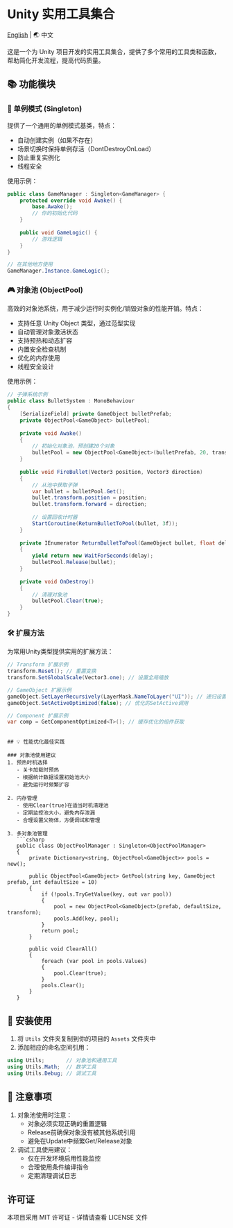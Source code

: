 # Unity 实用工具集合

[English](README.EN_Utils.md) | 🌏 中文

这是一个为 Unity 项目开发的实用工具集合，提供了多个常用的工具类和函数，帮助简化开发流程，提高代码质量。

## 📚 功能模块

### 🎯 单例模式 (Singleton)
提供了一个通用的单例模式基类，特点：

- 自动创建实例（如果不存在）
- 场景切换时保持单例存活（DontDestroyOnLoad）
- 防止重复实例化
- 线程安全

使用示例：
```csharp
public class GameManager : Singleton<GameManager> {
    protected override void Awake() {
        base.Awake();
        // 你的初始化代码
    }
    
    public void GameLogic() {
        // 游戏逻辑
    }
}

// 在其他地方使用
GameManager.Instance.GameLogic();
```

### 🎮 对象池 (ObjectPool)
高效的对象池系统，用于减少运行时实例化/销毁对象的性能开销。特点：
- 支持任意 Unity Object 类型，通过范型实现
- 自动管理对象激活状态
- 支持预热和动态扩容
- 内置安全检查机制
- 优化的内存使用
- 线程安全设计

使用示例：
```csharp
// 子弹系统示例
public class BulletSystem : MonoBehaviour 
{
    [SerializeField] private GameObject bulletPrefab;
    private ObjectPool<GameObject> bulletPool;
    
    private void Awake() 
    {
        // 初始化对象池，预创建20个对象
        bulletPool = new ObjectPool<GameObject>(bulletPrefab, 20, transform);
    }
    
    public void FireBullet(Vector3 position, Vector3 direction) 
    {
        // 从池中获取子弹
        var bullet = bulletPool.Get();
        bullet.transform.position = position;
        bullet.transform.forward = direction;
        
        // 设置回收计时器
        StartCoroutine(ReturnBulletToPool(bullet, 3f));
    }
    
    private IEnumerator ReturnBulletToPool(GameObject bullet, float delay) 
    {
        yield return new WaitForSeconds(delay);
        bulletPool.Release(bullet);
    }
    
    private void OnDestroy() 
    {
        // 清理对象池
        bulletPool.Clear(true);
    }
}
```

### 🛠️ 扩展方法
为常用Unity类型提供实用的扩展方法：

```csharp
// Transform 扩展示例
transform.Reset(); // 重置变换
transform.SetGlobalScale(Vector3.one); // 设置全局缩放

// GameObject 扩展示例
gameObject.SetLayerRecursively(LayerMask.NameToLayer("UI")); // 递归设置层
gameObject.SetActiveOptimized(false); // 优化的SetActive调用

// Component 扩展示例
var comp = GetComponentOptimized<T>(); // 缓存优化的组件获取
```
```

## 💡 性能优化最佳实践

### 对象池使用建议
1. 预热时机选择
   - 关卡加载时预热
   - 根据统计数据设置初始池大小
   - 避免运行时频繁扩容
   
2. 内存管理
   - 使用Clear(true)在适当时机清理池
   - 定期监控池大小，避免内存泄漏
   - 合理设置父物体，方便调试和管理

3. 多对象池管理
   ```csharp
   public class ObjectPoolManager : Singleton<ObjectPoolManager> 
   {
       private Dictionary<string, ObjectPool<GameObject>> pools = new();
       
       public ObjectPool<GameObject> GetPool(string key, GameObject prefab, int defaultSize = 10) 
       {
           if (!pools.TryGetValue(key, out var pool)) 
           {
               pool = new ObjectPool<GameObject>(prefab, defaultSize, transform);
               pools.Add(key, pool);
           }
           return pool;
       }
       
       public void ClearAll() 
       {
           foreach (var pool in pools.Values) 
           {
               pool.Clear(true);
           }
           pools.Clear();
       }
   }
   ```

## 🔧 安装使用

1. 将 `Utils` 文件夹复制到你的项目的 `Assets` 文件夹中
2. 添加相应的命名空间引用：
```csharp
using Utils;       // 对象池和通用工具
using Utils.Math;  // 数学工具
using Utils.Debug; // 调试工具
```

## 📝 注意事项

1. 对象池使用时注意：
   - 对象必须实现正确的重置逻辑
   - Release前确保对象没有被其他系统引用
   - 避免在Update中频繁Get/Release对象  
2. 调试工具使用建议：
   - 仅在开发环境启用性能监控
   - 合理使用条件编译指令
   - 定期清理调试日志

## 许可证

本项目采用 MIT 许可证 - 详情请查看 LICENSE 文件
